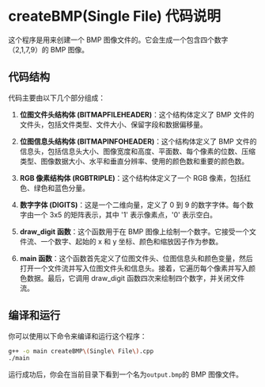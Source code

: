 # createBMP(Single File) 代码说明

这个程序是用来创建一个 BMP 图像文件的。它会生成一个包含四个数字（2,1,7,9）的 BMP 图像。

## 代码结构

代码主要由以下几个部分组成：

1. **位图文件头结构体 (BITMAPFILEHEADER)**：这个结构体定义了 BMP 文件的文件头，包括文件类型、文件大小、保留字段和数据偏移量。

2. **位图信息头结构体 (BITMAPINFOHEADER)**：这个结构体定义了 BMP 文件的信息头，包括信息头大小、图像宽度和高度、平面数、每个像素的位数、压缩类型、图像数据大小、水平和垂直分辨率、使用的颜色数和重要的颜色数。

3. **RGB 像素结构体 (RGBTRIPLE)**：这个结构体定义了一个 RGB 像素，包括红色、绿色和蓝色分量。

4. **数字字体 (DIGITS)**：这是一个二维向量，定义了 0 到 9 的数字字体。每个数字由一个 3x5 的矩阵表示，其中 '1' 表示像素点，'0' 表示空白。

5. **draw_digit 函数**：这个函数用于在 BMP 图像上绘制一个数字。它接受一个文件流、一个数字、起始的 x 和 y 坐标、颜色和缩放因子作为参数。

6. **main 函数**：这个函数首先定义了位图文件头、位图信息头和颜色变量，然后打开一个文件流并写入位图文件头和信息头。接着，它遍历每个像素并写入颜色数据。最后，它调用 draw_digit 函数四次来绘制四个数字，并关闭文件流。

## 编译和运行

你可以使用以下命令来编译和运行这个程序：

```bash
g++ -o main createBMP\(Single\ File\).cpp
./main
```

运行成功后，你会在当前目录下看到一个名为`output.bmp`的 BMP 图像文件。
